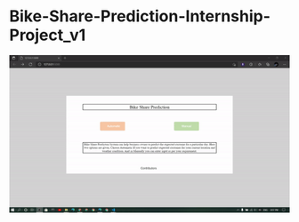 # Bike-Share-Prediction-Internship-Project_v1

![alt-text](https://github.com/subha996/Bike-Share-Prediction-Internship-Project_v1/blob/main/webappdemo.gif)

